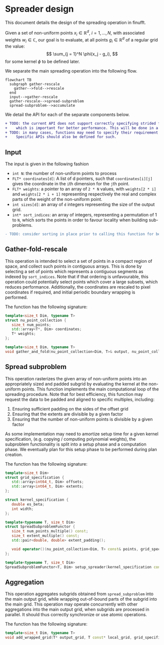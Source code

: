 # Spreader design

This document details the design of the spreading operation in finufft.

Given a set of non-uniform points $x_i \in \mathbb{R}^d$, $i = 1, \dotsc, N$,
with associated weights $w_i \in \mathbb{C}$,
our goal is to evaluate, at all points $g_i \in \mathbb{R}^d$ of a regular grid
the value:
$$ \sum_{j = 1}^N \phi(x_j - g_i), $$
for some kernel $\phi$ to be defined later.

We separate the main spreading operation into the following flow.
```mermaid
flowchart TB
  subgraph gather-rescale
    gather-->fold-->rescale
  end
  input-->gather-rescale
  gather-rescale-->spread-subproblem
  spread-subproblem-->accumulate
```
We detail the API for each of the separate components below.

```diff
+ TODO: the current API does not support correctly specifying strided formats for multi-dimensional inputs
+    which is important for better performance. This will be done in a second stage.
+ TODO: in many cases, functions may need to specify their requirement in terms of padding / alignment.
+    Specific APIs should also be defined for such.
```

## Input

The input is given in the following fashion
- `int N`: the number of non-uniform points to process
- `FLT* coordinates[d]`: A list of d pointers, such that `coordinates[i][j]`
   gives the coordinate in the `i`th dimension for the `j`th point.
- `FLT* weights`: a pointer to an array of `2 * N` values, with `weights[2 * i]` and `weights[2 * i + 1]`
   representing respectively the real and complex parts of the weight of the non-uniform point.
- `int sizes[d]`: an array of `d` integers representing the size of the output grid.
- `int* sort_indices`: an array of integers, representing a permutation of 1 to `N`, which sorts the points
   in order to favour locality when building sub-problems.
```diff
- TODO: consider sorting in place prior to calling this function for better performance
```

## Gather-fold-rescale

This operation is intended to select a set of points in a compact region of space,
and collect such points in contiguous arrays.
This is done by selecting a set of points which represents a contiguous segments as indexed by `sort_indices`.
Note that if that ordering is unfavourable, this operation could potentially select points which cover a large subsets,
which reduces performance.
Additionally, the coordinates are rescaled to pixel coordinates if required, and initial
periodic boundary wrapping is performed.

The function has the following signature:
```c++
template<size_t Dim, typename T>
struct nu_point_collection {
   size_t num_points;
   std::array<T*, Dim> coordinates;
   T* weights;
};

template<size_t Dim, typename T>
void gather_and_fold(nu_point_collection<Dim, T>& output, nu_point_collection<Dim, T>& input, int const* sort_indices);
```

## Spread subproblem

This operation rasterizes the given array of non-uniform points into an appropriately sized and
padded subgrid by evaluating the kernel at the non-uniform points.
This function implements the main computational loop of the spreading procedure.
Note that for best efficiency, this function may request the data to be padded and aligned to specific multiples,
including:
1. Ensuring sufficient padding on the sides of the offset grid
2. Ensuring that the extents are divisible by a given factor
3. Ensuring that the number of non-uniform points is divisible by a given factor

As some implementation may need to amortize setup time for a given kernel specification,
(e.g. copying / computing polynomial weights), the subproblem functionality is split
into a setup phase and a computation phase.
We eventually plan for this setup phase to be performed during plan creation.

The function has the following signature:
```c++
template<size_t Dim>
struct grid_specification {
   std::array<int64_t, Dim> offsets;
   std::array<int64_t, Dim> extents;
};

struct kernel_specification {
   double es_beta;
   int width;
};

template<typename T, size_t Dim>
struct SpreadSubproblemFunctor {
   size_t num_points_multiple() const;
   size_t extent_multiple() const;
   std::pair<double, double> extent_padding();

   void operator()(nu_point_collection<Dim, T> const& points, grid_specification<T> const& grid, T* output)
};

template<typename T, size_t Dim>
SpreadSubproblemFunctor<T, Dim> setup_spreader(kernel_specification const& kernel);
```

## Aggregation

This operation aggregates subgrids obtained from `spread_subproblem` into the main output grid, while wrapping out-of-bound parts
of the subgrid into the main grid.
This operation may operate concurrently with other aggregations into the main output grid, when subgrids are processed in parallel.
It should thus correctly synchronize or use atomic operations.

The function has the following signature:
```c++
template<size_t Dim, typename T>
void add_wrapped_grid(T* output_grid, T const* local_grid, grid_specification const& local_grid_specification, std::array<size_t, Dim> output_grid_size);
```


